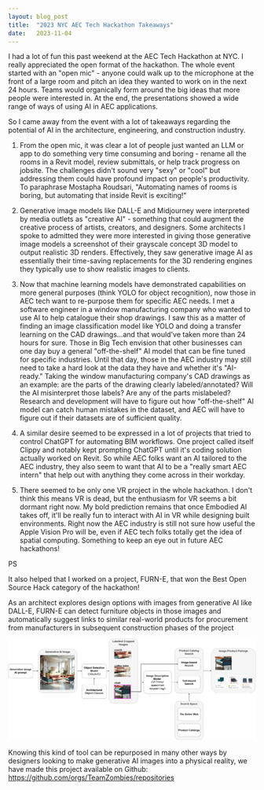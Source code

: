 ```yaml
---
layout: blog_post
title:  "2023 NYC AEC Tech Hackathon Takeaways"
date:   2023-11-04
---
```



I had a lot of fun this past weekend at the AEC Tech Hackathon at NYC. I really appreciated the open format of the hackathon. The whole event started with an "open mic" - anyone could walk up to the microphone at the front of a large room and pitch an idea they wanted to work on in the next 24 hours. Teams would organically form around the big ideas that more people were interested in. At the end, the presentations showed a wide range of ways of using AI in AEC applications.

So I came away from the event with a lot of takeaways regarding the potential of AI in the architecture, engineering, and construction industry.

 1. From the open mic, it was clear a lot of people just wanted an LLM or app to do something very time consuming and boring - rename all the rooms in a Revit model, review submittals, or help track progress on jobsite. The challenges didn't sound very "sexy" or "cool" but addressing them could have profound impact on people's productivity. To paraphrase Mostapha Roudsari, "Automating names of rooms is boring, but automating that inside Revit is exciting!"

 2. Generative image models like DALL-E and Midjourney were interpreted by media outlets as "creative AI" - something that could augment the creative process of artists, creators, and designers. Some architects I spoke to admitted they were more interested in giving those generative image models a screenshot of their grayscale concept 3D model to output realistic 3D renders. Effectively, they saw generative image AI as essentially their time-saving replacements for the 3D rendering engines they typically use to show realistic images to clients.

 3. Now that machine learning models have demonstrated capabilities on more general purposes (think YOLO for object recognition), now those in AEC tech want to re-purpose them for specific AEC needs. I met a software engineer in a window manufacturing company who wanted to use AI to help catalogue their shop drawings. I saw this as a matter of finding an image classification model like YOLO and doing a transfer learning on the CAD drawings...and that would've taken more than 24 hours for sure. Those in Big Tech envision that other businesses can one day buy a general "off-the-shelf" AI model that can be fine tuned for specific industries. Until that day, those in the AEC industry may still need to take a hard look at the data they have and whether it's "AI-ready." Taking the window manufacturing company's CAD drawings as an example: are the parts of the drawing clearly labeled/annotated? Will the AI misinterpret those labels? Are any of the parts mislabeled? Research and development will have to figure out how "off-the-shelf" AI model can catch human mistakes in the dataset, and AEC will have to figure out if their datasets are of sufficient quality.

 4. A similar desire seemed to be expressed in a lot of projects that tried to control ChatGPT for automating BIM workflows. One project called itself Clippy and notably kept prompting ChatGPT until it's coding solution actually worked on Revit. So while AEC folks want an AI tailored to the AEC industry, they also seem to want that AI to be a "really smart AEC intern" that help out with anything they come across in their workday.

 5. There seemed to be only one VR project in the whole hackathon. I don't think this means VR is dead, but the enthusiasm for VR seems a bit dormant right now. My bold prediction remains that once Embodied AI takes off, it'll be really fun to interact with AI in VR while designing built environments. Right now the AEC industry is still not sure how useful the Apple Vision Pro will be, even if AEC tech folks totally get the idea of spatial computing. Something to keep an eye out in future AEC hackathons!


PS

It also helped that I worked on a project, FURN-E, that won the Best Open Source Hack category of the hackathon!

As an architect explores design options with images from generative AI like DALL-E, FURN-E can detect furniture objects in those images and automatically suggest links to similar real-world products for procurement from manufacturers in subsequent construction phases of the project

![FURN-E data pipeline](/assets/img/hackathon/data_pipeline.png)

Knowing this kind of tool can be repurposed in many other ways by designers looking to make generative AI images into a physical reality, we have made this project available on Github: https://github.com/orgs/TeamZombies/repositories

